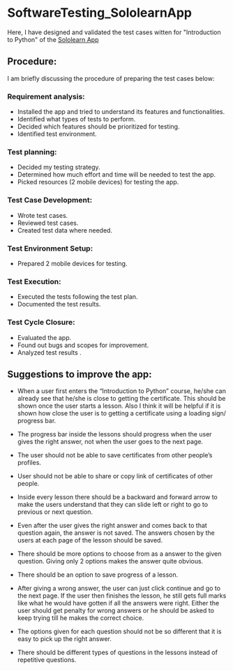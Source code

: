 # SoftwareTesting_SololearnApp
Here, I have designed and validated the test cases witten for "Introduction to Python" of the [Sololearn App](https://play.google.com/store/apps/details?id=com.sololearn&hl=en&gl=US)

## Procedure:
I am briefly discussing the procedure of preparing the test cases below:

### Requirement analysis: 
* Installed the app and tried to understand its features and functionalities.
* Identified what types of tests to perform.
* Decided which features should be prioritized for testing.
* Identified test environment.


### Test planning:
* Decided my testing strategy.
* Determined how much effort and time will be needed to test the app.
* Picked resources (2 mobile devices) for testing the app.


### Test Case Development:
* Wrote test cases.
* Reviewed test cases.
* Created test data where needed.

### Test Environment Setup:
* Prepared 2 mobile devices for testing.

### Test Execution:
* Executed the tests following the test plan.
* Documented the test results.

### Test Cycle Closure:
* Evaluated the app.
* Found out bugs and scopes for improvement.
* Analyzed test results .


## **Suggestions to improve the app:**

* When a user first enters the “Introduction to Python” course, he/she can already see that he/she is close to getting the certificate. This should be shown once the user starts a lesson. Also I think it will be helpful if it is shown how close the user is to getting a certificate using a loading sign/ progress bar.

* The progress bar inside the lessons should progress when the user gives the right answer, not when the user goes to the next page.

* The user should not be able to save certificates from other people’s profiles.

* User should not be able to share or copy link of certificates of other people.

* Inside every lesson there should be a backward and forward arrow to make the users understand that they can slide left or right to go to previous or next question.

* Even after the user gives the right answer and comes back to that question again, the answer is not saved. The answers chosen by the users at each page of the lesson should be saved.

* There should be more options to choose from as a answer to the given question. Giving only 2 options makes the answer quite obvious.

* There should be an option to save progress of a lesson.

* After giving a wrong answer, the user can just click continue and go to the next page. If the user then finishes the lesson, he still gets full marks like what he would have gotten if all the answers were right. Either the user should get penalty for wrong answers or he should be asked to keep trying till he makes the correct choice.

* The options given for each question should not be so different that it is easy to pick up the right answer.

*  There should be different types of questions in the lessons instead of repetitive questions.

